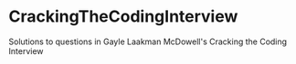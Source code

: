 # CrackingTheCodingInterview
Solutions to questions in Gayle Laakman McDowell's Cracking the Coding Interview
